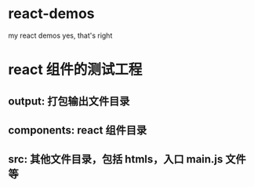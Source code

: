 # react-demos
my react demos
yes, that's right
# react 组件的测试工程
## output: 打包输出文件目录
## components: react 组件目录
## src: 其他文件目录，包括 htmls，入口 main.js 文件等

